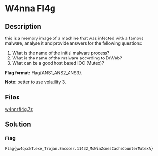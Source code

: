 # W4nna Fl4g

## Description

this is a memory image of a machine that was infected with a famous malware, analyse it and provide answers for the following questions:

1. What is the name of the initial malware process?
2. What is the name of the malware according to DrWeb?
3. What can be a good host based IOC (Mutex)?

**Flag format:** Flag{ANS1_ANS2_ANS3}.

**Note:** better to use volatility 3.

## Files

[w4nnafl4g.7z](https://hubchallenges.s3.eu-west-1.amazonaws.com/foren/w4nnafl4g.7z)

## Solution

### Flag

```text
Flag{yw4qxckT.exe_Trojan.Encoder.11432_MsWinZonesCacheCounterMutexA}
```
